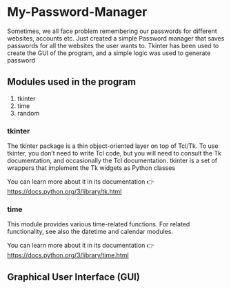 # My-Password-Manager
Sometimes, we all face problem remembering our passwords for different websites, accounts etc. Just created a simple Password manager that saves passwords for all the websites the user wants to. Tkinter has been used to create the GUI of the program, and a simple logic was used to generate password
## Modules used in the program
1) tkinter
2) time
3) random
### tkinter
The tkinter package is a thin object-oriented layer on top of Tcl/Tk. To use tkinter, you don’t need to write Tcl code, but you will need to consult the Tk documentation, and occasionally the Tcl documentation. tkinter is a set of wrappers that implement the Tk widgets as Python classes

You can learn more about it in its documentation 👉 https://docs.python.org/3/library/tk.html

### time
This module provides various time-related functions. For related functionality, see also the datetime and calendar modules.

You can learn more about it in its documentation 👉 https://docs.python.org/3/library/time.html

## Graphical User Interface (GUI)


